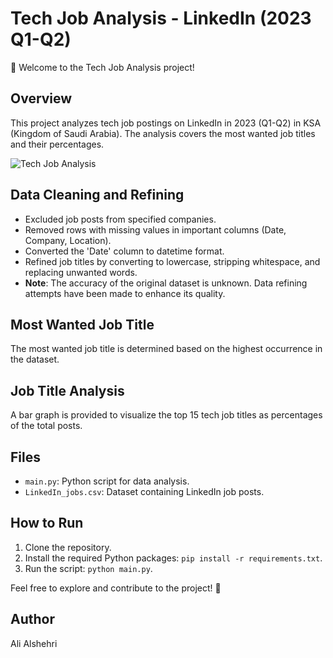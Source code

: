 # Tech Job Analysis - LinkedIn (2023 Q1-Q2)

🚀 Welcome to the Tech Job Analysis project!

## Overview

This project analyzes tech job postings on LinkedIn in 2023 (Q1-Q2) in KSA (Kingdom of Saudi Arabia). The analysis covers the most wanted job titles and their percentages.

![Tech Job Analysis]([path/to/your/image.png](https://raw.githubusercontent.com/AlshehriAli0/Tech-Job-Analysis/main/Figure_1.webp))

## Data Cleaning and Refining

- Excluded job posts from specified companies.
- Removed rows with missing values in important columns (Date, Company, Location).
- Converted the 'Date' column to datetime format.
- Refined job titles by converting to lowercase, stripping whitespace, and replacing unwanted words.
- **Note**: The accuracy of the original dataset is unknown. Data refining attempts have been made to enhance its quality.

## Most Wanted Job Title

The most wanted job title is determined based on the highest occurrence in the dataset.

## Job Title Analysis

A bar graph is provided to visualize the top 15 tech job titles as percentages of the total posts.

## Files

- `main.py`: Python script for data analysis.
- `LinkedIn_jobs.csv`: Dataset containing LinkedIn job posts.

## How to Run

1. Clone the repository.
2. Install the required Python packages: `pip install -r requirements.txt`.
3. Run the script: `python main.py`.

Feel free to explore and contribute to the project! 🤖

## Author

Ali Alshehri


